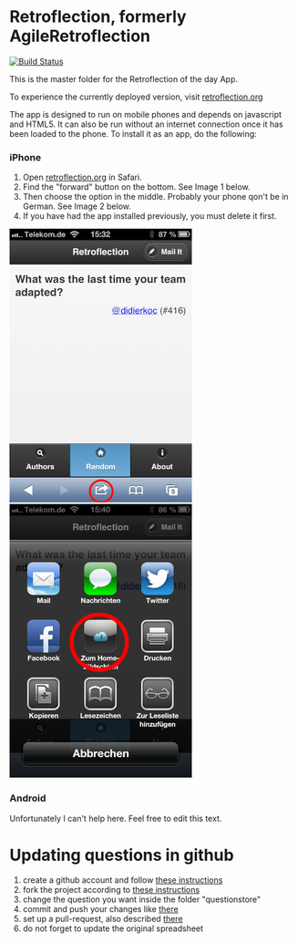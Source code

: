 Retroflection, formerly AgileRetroflection
==========================================

[![Build Status](https://travis-ci.org/leider/AgileRetroflection.png)](https://travis-ci.org/leider/AgileRetroflection)

This is the master folder for the Retroflection of the day App.

To experience the currently deployed version, visit [retroflection.org](http://retroflection.org)

The app is designed to run on mobile phones and depends on javascript and HTML5. It can also be run without an internet connection once it has been loaded to the phone. To install it as an app, do the following:

### iPhone

1. Open [retroflection.org](http://retroflection.org) in Safari.
1. Find the "forward" button on the bottom. See Image 1 below.
1. Then choose the option in the middle. Probably your phone qon't be in German. See Image 2 below.
1. If you have had the app installed previously, you must delete it first.

![image 1](./screenshots/screen1.png) ![image 2](./screenshots/screen2.png)

### Android

Unfortunately I can't help here. Feel free to edit this text.

Updating questions in github
============================

1. create a github account and follow [these instructions](https://help.github.com/articles/set-up-git)
1. fork the project according to [these instructions](https://help.github.com/articles/fork-a-repo)
1. change the question you want inside the folder "questionstore"
1. commit and push your changes like [there](https://help.github.com/articles/fork-a-repo)
1. set up a pull-request, also described [there](https://help.github.com/articles/fork-a-repo)
1. do not forget to update the original spreadsheet

